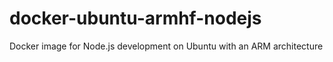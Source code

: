 # docker-ubuntu-armhf-nodejs
Docker image for Node.js development on Ubuntu with an ARM architecture
